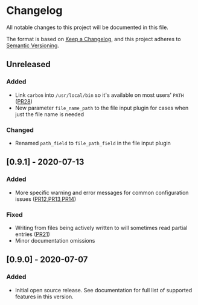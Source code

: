 # Changelog
All notable changes to this project will be documented in this file.

The format is based on [Keep a Changelog](https://keepachangelog.com/en/1.0.0/),
and this project adheres to [Semantic Versioning](https://semver.org/spec/v2.0.0.html).

## Unreleased
### Added
- Link `carbon` into `/usr/local/bin` so it's available on most users' `PATH` ([PR28](https://github.com/observIQ/carbon/pull/28))
- New parameter `file_name_path` to the file input plugin for cases when just the file name is needed
### Changed
- Renamed `path_field` to `file_path_field` in the file input plugin

## [0.9.1] - 2020-07-13
### Added
- More specific warning and error messages for common configuration issues ([PR12](https://github.com/observIQ/carbon/pull/12),[PR13](https://github.com/observIQ/carbon/pull/13),[PR14](https://github.com/observIQ/carbon/pull/14))
### Fixed
- Writing from files being actively written to will sometimes read partial entries ([PR21](https://github.com/observIQ/carbon/pull/21))
- Minor documentation omissions

## [0.9.0] - 2020-07-07
### Added
- Initial open source release. See documentation for full list of supported features in this version.
